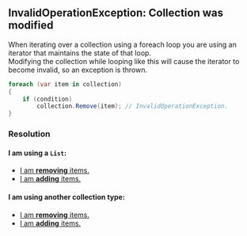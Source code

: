 ## InvalidOperationException: Collection was modified

When iterating over a collection using a foreach loop you are using an iterator that maintains the state of that loop.  
Modifying the collection while looping like this will cause the iterator to become invalid, so an exception is thrown.

```csharp
foreach (var item in collection)
{
    if (condition)
        collection.Remove(item); // InvalidOperationException.
}
```

### Resolution

#### I am using a `List`:
- [I am **removing** items.](Collection%20Was%20Modified/List%20Removal.md)
- [I am **adding** items.](Collection%20Was%20Modified/List%20Addition.md)

#### I am using another collection type:
- [I am **removing** items.](Collection%20Was%20Modified/Collection%20Removal.md)
- [I am **adding** items.](Collection%20Was%20Modified/Collection%20Addition.md)